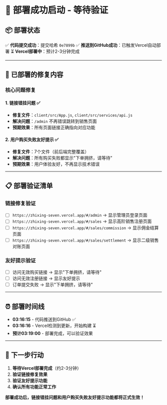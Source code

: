 # 🎉 部署成功启动 - 等待验证

## 📦 **部署状态**

✅ **代码提交成功**：提交哈希 `0e7899b`
✅ **推送到GitHub成功**：已触发Vercel自动部署
⏳ **Vercel部署中**：预计2-3分钟完成

---

## 🔄 **已部署的修复内容**

### **核心问题修复**

#### 1. **链接错挂问题** ✅
- **修复文件**：`client/src/App.js`, `client/src/services/api.js`
- **解决问题**：`/admin` 不再错误跳转到销售页面
- **预期效果**：所有页面链接正确指向对应功能

#### 2. **用户购买失败友好提示** ✅  
- **修复文件**：7个文件（前后端完整覆盖）
- **解决问题**：所有购买失败都显示"下单拥挤，请等待"
- **预期效果**：用户体验友好，不再显示技术错误

---

## 📋 **部署验证清单**

### **链接修复验证**
- [ ] `https://zhixing-seven.vercel.app/#/admin` → 显示管理员登录页面
- [ ] `https://zhixing-seven.vercel.app/#/sales` → 显示高阶销售注册页面  
- [ ] `https://zhixing-seven.vercel.app/#/sales/commission` → 显示佣金结算页面
- [ ] `https://zhixing-seven.vercel.app/#/sales/settlement` → 显示二级销售对账页面

### **友好提示验证**
- [ ] 访问无效购买链接 → 显示"下单拥挤，请等待"
- [ ] 访问无效注册链接 → 显示友好提示
- [ ] 订单提交失败 → 显示"下单拥挤，请等待"

---

## ⏰ **部署时间线**

- **03:16:15** - 代码推送到GitHub ✅
- **03:16:16** - Vercel检测到更新，开始构建 ⏳
- **预计03:19:00** - 部署完成，可以验证效果

---

## 🎯 **下一步行动**

1. **等待Vercel部署完成**（约2-3分钟）
2. **验证链接修复效果**
3. **验证友好提示功能**
4. **确认所有功能正常工作**

**部署成功后，链接错挂问题和用户购买失败友好提示功能都将正式生效！**